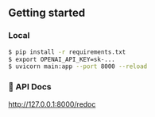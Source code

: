 ## Getting started

### Local

```bash
$ pip install -r requirements.txt
$ export OPENAI_API_KEY=sk-...
$ uvicorn main:app --port 8000 --reload
```

### 📗 API Docs

http://127.0.0.1:8000/redoc